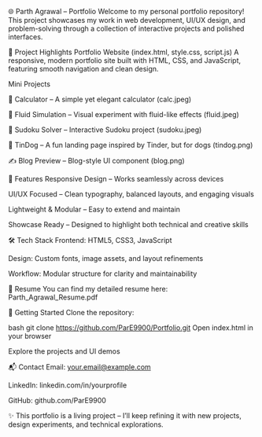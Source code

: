🌐 Parth Agrawal – Portfolio Welcome to my personal portfolio repository! This project showcases my work in web development, UI/UX design, and problem-solving through a collection of interactive projects and polished interfaces.

📂 Project Highlights Portfolio Website (index.html, style.css, script.js) A responsive, modern portfolio site built with HTML, CSS, and JavaScript, featuring smooth navigation and clean design.

Mini Projects

🧮 Calculator – A simple yet elegant calculator (calc.jpeg)

🌊 Fluid Simulation – Visual experiment with fluid-like effects (fluid.jpeg)

🧩 Sudoku Solver – Interactive Sudoku project (sudoku.jpeg)

🐶 TinDog – A fun landing page inspired by Tinder, but for dogs (tindog.png)

✍️ Blog Preview – Blog-style UI component (blog.png)

🎨 Features Responsive Design – Works seamlessly across devices

UI/UX Focused – Clean typography, balanced layouts, and engaging visuals

Lightweight & Modular – Easy to extend and maintain

Showcase Ready – Designed to highlight both technical and creative skills

🛠️ Tech Stack Frontend: HTML5, CSS3, JavaScript

Design: Custom fonts, image assets, and layout refinements

Workflow: Modular structure for clarity and maintainability

📄 Resume You can find my detailed resume here: Parth_Agrawal_Resume.pdf

🚀 Getting Started Clone the repository:

bash git clone https://github.com/ParE9900/Portfolio.git Open index.html in your browser

Explore the projects and UI demos

📬 Contact Email: your.email@example.com

LinkedIn: linkedin.com/in/yourprofile

GitHub: github.com/ParE9900

✨ This portfolio is a living project – I’ll keep refining it with new projects, design experiments, and technical explorations.
